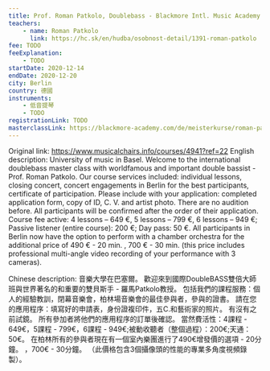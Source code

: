 ```yaml
---
title: Prof. Roman Patkolo, Doublebass - Blackmore Intl. Music Academy
teachers:
	- name: Roman Patkolo
	  link: https://hc.sk/en/hudba/osobnost-detail/1391-roman-patkolo
fee: TODO
feeExplanation: 
	- TODO
startDate: 2020-12-14
endDate: 2020-12-20
city: Berlin
country: 德國
instruments:
	- 低音提琴
	- TODO
registrationLink: TODO
masterclassLink: https://blackmore-academy.com/de/meisterkurse/roman-patkolo
---
```

Original link: https://www.musicalchairs.info/courses/4941?ref=22
English description:
University of music in Basel.
Welcome to the international doublebass master class with worldfamous and important double bassist - Prof.
 Roman Patkolo.
 Our course services included: individual lessons, closing concert, concert engagements in Berlin for the best participants, certificate of participation.
 Please include with your application: completed application form, copy of ID, C.
V.
 and artist photo.
There are no audition before.
 All participants will be confirmed after the order of their application.
 Course fee active: 4 lessons – 649 €, 5 lessons – 799 €, 6 lessons – 949 €; Passive listener (entire course): 200 €; Day pass: 50 €.
All participants in Berlin now have the option to perform with a chamber orchestra for the additional price of 490 € - 20 min.
, 700 € - 30 min.
 (this price includes professional multi-angle video recording of your performance with 3 cameras).


Chinese description:
音樂大學在巴塞爾。
歡迎來到國際DoubleBASS雙倍大師班與世界著名的和重要的雙貝斯手 - 羅馬Patkolo教授。
包括我們的課程服務：個人的經驗教訓，閉幕音樂會，柏林場音樂會的最佳參與者，參與的證書。
請在您的應用程序：填寫好的申請表，身份證複印件，五C.和藝術家的照片。
有沒有之前試鏡。
所有參加者將他們的應用程序的訂單後確認。
當然費活性：4課程 -  649€，5課程 -  799€，6課程 -  949€;被動收聽者（整個過程）：200€;天通：50€。
在柏林所有的參與者現在有一個室內樂團進行了490€增發價的選項 -  20分鐘。
 ，700€ -  30分鐘。
 （此價格包含3個攝像頭的性能的專業多角度視頻錄製）。

